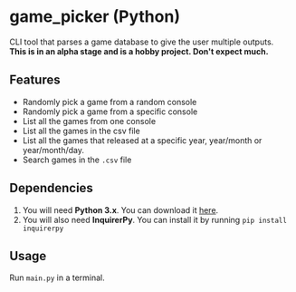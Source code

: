# game_picker (Python)
CLI tool that parses a game database to give the user multiple outputs.   
**This is in an alpha stage and is a hobby project. Don't expect much.**
## Features
- Randomly pick a game from a random console
- Randomly pick a game from a specific console
- List all the games from one console
- List all the games in the csv file
- List all the games that released at a specific year, year/month or year/month/day.
- Search games in the `.csv` file
## Dependencies
1. You will need **Python 3.x**. You can download it [here](https://www.python.org/downloads/).  
2. You will also need **InquirerPy**. You can install it by running `pip install inquirerpy`  
## Usage
Run `main.py` in a terminal.